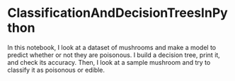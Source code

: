 # ClassificationAndDecisionTreesInPython
In this notebook, I look at a dataset of mushrooms and make a model to predict whether or not they are poisonous. I build a decision tree, print it, and check its accuracy. Then, I look at a sample mushroom and try to classify it as poisonous or edible. 
